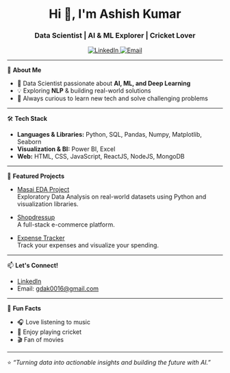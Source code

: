 <!-- Ashish0016op | Data Scientist | AI Enthusiast -->

<h1 align="center">Hi 👋, I'm Ashish Kumar</h1>
<h3 align="center">Data Scientist | AI & ML Explorer | Cricket Lover</h3>

<p align="center">
  <a href="https://www.linkedin.com/in/ashish-kumar-b115a1254/" target="_blank">
    <img src="https://img.shields.io/badge/LinkedIn-blue?style=flat-square&logo=linkedin" alt="LinkedIn"/>
  </a>
  <a href="mailto:gdak0016@gmail.com">
    <img src="https://img.shields.io/badge/Email-gdak0016@gmail.com-red?style=flat-square&logo=gmail" alt="Email"/>
  </a>
</p>

---

🌟 **About Me**

- 🔬 Data Scientist passionate about **AI, ML, and Deep Learning**
- 💡 Exploring **NLP** & building real-world solutions
- 🚀 Always curious to learn new tech and solve challenging problems

---

🛠️ **Tech Stack**

- **Languages & Libraries:** Python, SQL, Pandas, Numpy, Matplotlib, Seaborn
- **Visualization & BI:** Power BI, Excel
- **Web:** HTML, CSS, JavaScript, ReactJS, NodeJS, MongoDB

---

🚀 **Featured Projects**

- [Masai EDA Project](https://github.com/Ashish0016op/Masai_EDA_Project)  
  Exploratory Data Analysis on real-world datasets using Python and visualization libraries.

- [Shopdressup](https://github.com/Ashish0016op/Shopdressup)  
  A full-stack e-commerce platform.

- [Expense Tracker](https://github.com/Ashish0016op/Expense-Tracker)  
  Track your expenses and visualize your spending.

---

📫 **Let's Connect!**

- [LinkedIn](https://www.linkedin.com/in/ashish-kumar-b115a1254/)
- Email: gdak0016@gmail.com

---

🎵 **Fun Facts**

- 🎧 Love listening to music  
- 🏏 Enjoy playing cricket  
- 🎬 Fan of movies

---

⭐️ _“Turning data into actionable insights and building the future with AI.”_
